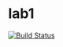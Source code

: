 # lab1

[![Build Status](https://travis-ci.com/itmo-java-basics-2020/task-1-Solovejko.svg?branch=master)](https://travis-ci.com/itmo-java-basics-2020/task-1-ask-1-Solovejko)  